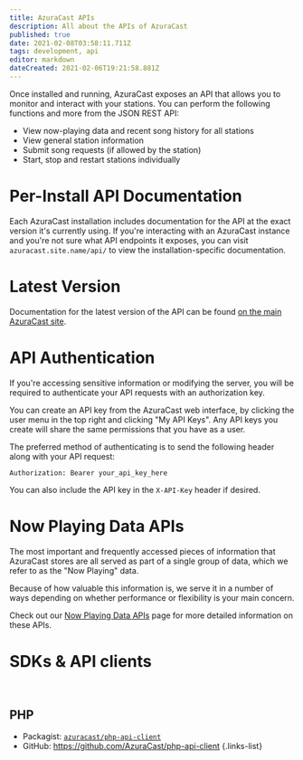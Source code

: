 ```yaml
---
title: AzuraCast APIs
description: All about the APIs of AzuraCast
published: true
date: 2021-02-08T03:58:11.711Z
tags: development, api
editor: markdown
dateCreated: 2021-02-06T19:21:58.881Z
---
```


Once installed and running, AzuraCast exposes an API that allows you to monitor and interact with your stations. You can perform the following functions and more from the JSON REST API:

- View now-playing data and recent song history for all stations
- View general station information
- Submit song requests (if allowed by the station)
- Start, stop and restart stations individually

# Per-Install API Documentation

Each AzuraCast installation includes documentation for the API at the exact version it's currently using. If you're interacting with an AzuraCast instance and you're not sure what API endpoints it exposes, you can visit `azuracast.site.name/api/` to view the installation-specific documentation.

# Latest Version

Documentation for the latest version of the API can be found [on the main AzuraCast site](http://azuracast.com/api/index.html).

# API Authentication

If you're accessing sensitive information or modifying the server, you will be required to authenticate your API requests with an authorization key.

You can create an API key from the AzuraCast web interface, by clicking the user menu in the top right and clicking "My API Keys". Any API keys you create will share the same permissions that you have as a user.

The preferred method of authenticating is to send the following header along with your API request:

```
Authorization: Bearer your_api_key_here
```

You can also include the API key in the `X-API-Key` header if desired.

# Now Playing Data APIs

The most important and frequently accessed pieces of information that AzuraCast stores are all served as part of a single group of data, which we refer to as the "Now Playing" data.

Because of how valuable this information is, we serve it in a number of ways depending on whether performance or flexibility is your main concern.

Check out our [Now Playing Data APIs](/en/developers/apis/now-playing-data) page for more detailed information on these APIs.

# SDKs & API clients

<br>

## **PHP**
  - Packagist: [`azuracast/php-api-client`](https://packagist.org/packages/azuracast/php-api-client)
  - GitHub: https://github.com/AzuraCast/php-api-client
  {.links-list}